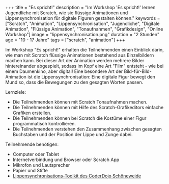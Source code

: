 +++
title = "Es spricht!"
description = "Im Workshop 'Es spricht!' lernen Jugendliche mit Scratch, wie sie flüssige Animationen und Lippensynchronisation für digitale Figuren gestalten können."
keywords = ["Scratch", "Animation", "Lippensynchronisation", "Jugendliche", "Digitale Animation", "Flüssige Animation", "Tonaufnahmen", "Grafikdesign", "Online Workshop"]
image = "lippensynchronisation.png"
duration = "2 Stunden"
age = "10 - 17 Jahre"
tags = ["scratch", "animation"]
+++

Im Workshop "Es spricht!" erhalten die Teilnehmenden einen Einblick darin, 
wie man mit Scratch flüssige Animationen bestehend aus Einzelbildern machen kann. 
Bei dieser Art der Animation werden mehrere Bilder hintereinander abgespielt,
sodass im Kopf eine Art "Film" entsteht - wie bei einem Daumenkino, aber digital!
Eine besondere Art der Bild-für-Bild-Animation ist die Lippensynchronisation: Eine 
digitale Figur bewegt den Mund so, dass die Bewegungen zu den gesagten Worten passen.

Lernziele:
* Die Teilnehmenden können mit Scratch Tonaufnahmen machen.
* Die Teilnehmenden können mit Hilfe des Scratch-Grafikeditors einfache Grafiken erstellen.
* Die Teilnehmenden können bei Scratch die Kostüme einer Figur programmatisch kontrollieren.
* Die Teilnehmenden verstehen den Zusammenhang zwischen gesagten Buchstaben und der Position der Lippe und Zunge dabei.

Teilnehmende benötigen:
* Computer oder Tablet
* Internetverbindung und Browser oder Scratch App
* Mikrofon und Lautsprecher
* Papier und Stifte
* [Lippensynchronisations-Toolkit des CoderDojo Schöneweide](https://scratch.mit.edu/projects/455626392/)

